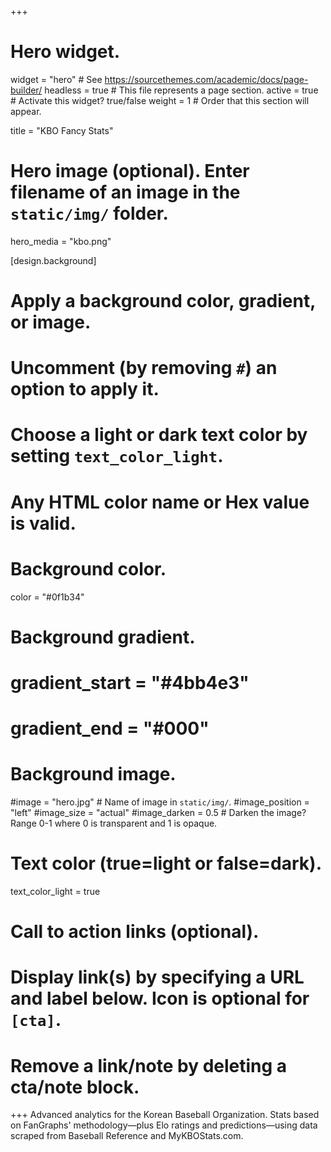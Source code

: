 +++
# Hero widget.
widget = "hero"  # See https://sourcethemes.com/academic/docs/page-builder/
headless = true  # This file represents a page section.
active = true  # Activate this widget? true/false
weight = 1  # Order that this section will appear.

title = "KBO Fancy Stats"

# Hero image (optional). Enter filename of an image in the `static/img/` folder.
hero_media = "kbo.png"

[design.background]
  # Apply a background color, gradient, or image.
  #   Uncomment (by removing `#`) an option to apply it.
  #   Choose a light or dark text color by setting `text_color_light`.
  #   Any HTML color name or Hex value is valid.

  # Background color.
  color = "#0f1b34"
  
  # Background gradient.
  # gradient_start = "#4bb4e3"
  # gradient_end = "#000"
  
  # Background image.
  #image = "hero.jpg"  # Name of image in `static/img/`.
  #image_position = "left"
  #image_size = "actual"
  #image_darken = 0.5  # Darken the image? Range 0-1 where 0 is transparent and 1 is opaque.

  # Text color (true=light or false=dark).
  text_color_light = true

# Call to action links (optional).
#   Display link(s) by specifying a URL and label below. Icon is optional for `[cta]`.
#   Remove a link/note by deleting a cta/note block.


+++
Advanced analytics for the Korean Baseball Organization. Stats based on FanGraphs' methodology—plus Elo ratings and predictions—using data scraped from Baseball Reference and MyKBOStats.com.